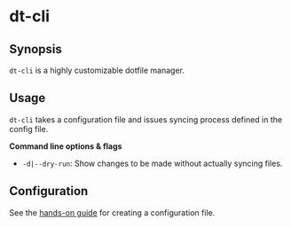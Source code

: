 # dt-cli

## Synopsis

`dt-cli` is a highly customizable dotfile manager.

## Usage

`dt-cli` takes a configuration file and issues syncing process defined in the
config file.

**Command line options & flags**

- `-d|--dry-run`: Show changes to be made without actually syncing files.

## Configuration

See the [hands-on guide](/config/) for creating a configuration file.
